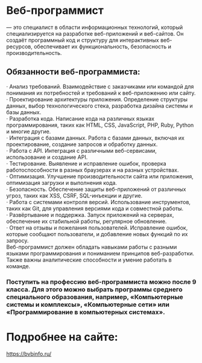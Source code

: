 # Веб-программист 
— это специалист в области информационных технологий, который специализируется на разработке веб-приложений и веб-сайтов. Он создаёт программный код и структуру для интерактивных веб-ресурсов, обеспечивает их функциональность, безопасность и производительность.  
## Обязанности веб-программиста:
·       Анализ требований. Взаимодействие с заказчиками или командой для понимания их потребностей и требований к веб-приложению или сайту.  
·       Проектирование архитектуры приложения. Определение структуры данных, выбор технологического стека, разработка дизайна системы и базы данных.  
·       Разработка кода. Написание кода на различных языках программирования, таких как HTML, CSS, JavaScript, PHP, Ruby, Python и многие другие.  
·       Интеграция с базами данных. Работа с базами данных, включая их проектирование, создание запросов и обработку данных.  
·       Работа с API. Интеграция с различными веб-сервисами, использование и создание API.  
·       Тестирование. Выявление и исправление ошибок, проверка работоспособности в разных браузерах и на разных устройствах.  
·       Оптимизация. Улучшение производительности сайта или приложения, оптимизация загрузки и выполнения кода.  
·       Безопасность. Обеспечение защиты веб-приложений от различных угроз, таких как XSS, CSRF, SQL-инъекции и другие.  
·       Работа с системами контроля версий. Использование инструментов, таких как Git, для управления версиями кода и совместной работы.  
·       Развёртывание и поддержка. Запуск приложений на серверах, обеспечение их стабильной работы, регулярное обновление.  
·       Ответ на отзывы и пожелания пользователей. Исправление ошибок, которые сообщают пользователи, и добавление новых функций по их запросу.  
Веб-программист должен обладать навыками работы с разными языками программирования и пониманием принципов веб-разработки. Также важны аналитические способности и умение работать в команде.  
### Поступить на профессию веб-программиста можно после 9 класса. Для этого можно выбрать программы среднего специального образования, например, «Компьютерные системы и комплексы», «Компьютерные сети» или «Программирование в компьютерных системах».  
# Подробнее на сайте: 
<https://bvbinfo.ru/>
